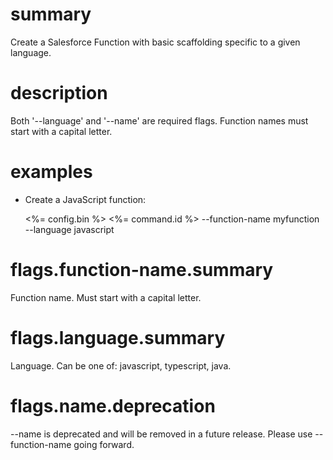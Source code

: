 # summary

Create a Salesforce Function with basic scaffolding specific to a given language.

# description

Both '--language' and '--name' are required flags. Function names must start with a capital letter.

# examples

- Create a JavaScript function:

  <%= config.bin %> <%= command.id %> --function-name myfunction --language javascript

# flags.function-name.summary

Function name. Must start with a capital letter.

# flags.language.summary

Language. Can be one of: javascript, typescript, java.

# flags.name.deprecation

--name is deprecated and will be removed in a future release. Please use --function-name going forward.
